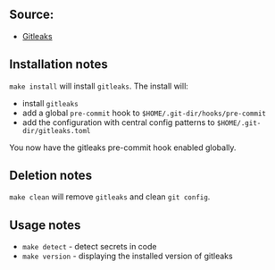 
## Source:
- [Gitleaks](https://github.com/gitleaks/gitleaks)


## Installation notes

`make install` will install `gitleaks`. The install will:

- install `gitleaks`
- add a global `pre-commit` hook to `$HOME/.git-dir/hooks/pre-commit`
- add the configuration with central config patterns to `$HOME/.git-dir/gitleaks.toml`

You now have the gitleaks pre-commit hook enabled globally.

## Deletion notes
`make clean` will remove `gitleaks` and clean `git config`.

## Usage notes
- `make detect` - detect secrets in code
- `make version` - displaying the installed version of gitleaks
